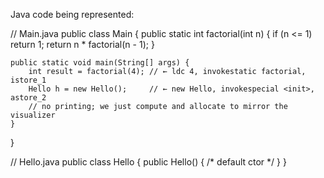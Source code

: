 Java code being represented:

// Main.java
public class Main {
    public static int factorial(int n) {
        if (n <= 1) return 1;
        return n * factorial(n - 1);
    }

    public static void main(String[] args) {
        int result = factorial(4); // ← ldc 4, invokestatic factorial, istore_1
        Hello h = new Hello();     // ← new Hello, invokespecial <init>, astore_2
        // no printing; we just compute and allocate to mirror the visualizer
    }
}

// Hello.java
public class Hello {
    public Hello() { /* default ctor */ }
}

